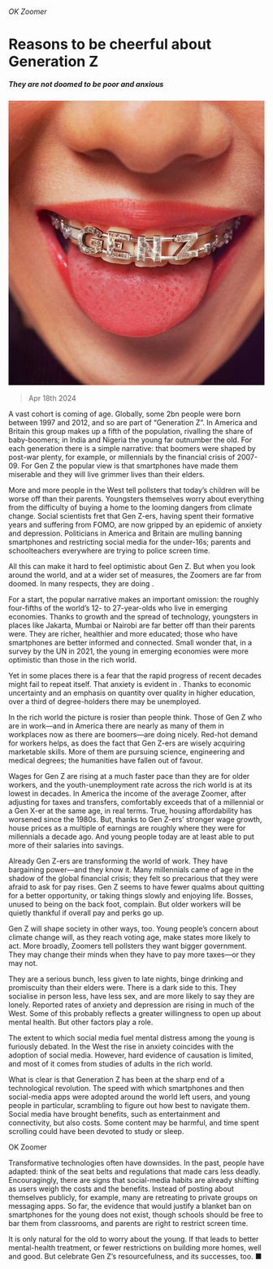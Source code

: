 ###### OK Zoomer

# Reasons to be cheerful about Generation Z 

##### They are not doomed to be poor and anxious 

![image](images/20240420_LDD001_FH.jpg) 

> Apr 18th 2024 

A vast cohort is coming of age. Globally, some 2bn people were born between 1997 and 2012, and so are part of “Generation Z”. In America and Britain this group makes up a fifth of the population, rivalling the share of baby-boomers; in India and Nigeria the young far outnumber the old. For each generation there is a simple narrative: that boomers were shaped by post-war plenty, for example, or millennials by the financial crisis of 2007-09. For Gen Z the popular view is that smartphones have made them miserable and they will live grimmer lives than their elders. 

More and more people in the West tell pollsters that today’s children will be worse off than their parents. Youngsters themselves worry about everything from the difficulty of buying a home to the looming dangers from climate change. Social scientists fret that Gen Z-ers, having spent their formative years  and suffering from FOMO, are now gripped by an epidemic of anxiety and depression. Politicians in America and Britain are mulling banning smartphones and restricting social media for the under-16s; parents and schoolteachers everywhere are trying to police screen time. 

All this can make it hard to feel optimistic about Gen Z. But when you look around the world, and at a wider set of measures, the Zoomers are far from doomed. In many respects, they are doing . 

For a start, the popular narrative makes an important omission: the roughly four-fifths of the world’s 12- to 27-year-olds who live in emerging economies. Thanks to growth and the spread of technology, youngsters in places like Jakarta, Mumbai or Nairobi are far better off than their parents were. They are richer, healthier and more educated; those who have smartphones are better informed and connected. Small wonder that, in a survey by the UN in 2021, the young in emerging economies were more optimistic than those in the rich world.

Yet in some places there is a fear that the rapid progress of recent decades might fail to repeat itself. That anxiety is evident in . Thanks to economic uncertainty and an emphasis on quantity over quality in higher education, over a third of degree-holders there may be unemployed. 

In the rich world the picture is rosier than people think. Those of Gen Z who are in work—and in America there are nearly as many of them in workplaces now as there are boomers—are doing nicely. Red-hot demand for workers helps, as does the fact that Gen Z-ers are wisely acquiring marketable skills. More of them are pursuing science, engineering and medical degrees; the humanities have fallen out of favour.

Wages for Gen Z are rising at a much faster pace than they are for older workers, and the youth-unemployment rate across the rich world is at its lowest in decades. In America the income of the average Zoomer, after adjusting for taxes and transfers, comfortably exceeds that of a millennial or a Gen X-er at the same age, in real terms. True, housing affordability has worsened since the 1980s. But, thanks to Gen Z-ers’ stronger wage growth, house prices as a multiple of earnings are roughly where they were for millennials a decade ago. And young people today are at least able to put more of their salaries into savings.

Already Gen Z-ers are transforming the world of work. They have bargaining power—and they know it. Many millennials came of age in the shadow of the global financial crisis; they felt so precarious that they were afraid to ask for pay rises. Gen Z seems to have fewer qualms about quitting for a better opportunity, or taking things slowly and enjoying life. Bosses, unused to being on the back foot, complain. But older workers will be quietly thankful if overall pay and perks go up. 

Gen Z will shape society in other ways, too. Young people’s concern about climate change will, as they reach voting age, make states more likely to act. More broadly, Zoomers tell pollsters they want bigger government. They may change their minds when they have to pay more taxes—or they may not. 

They are a serious bunch, less given to late nights, binge drinking and promiscuity than their elders were. There is a dark side to this. They socialise in person less, have less sex, and are more likely to say they are lonely. Reported rates of anxiety and depression are rising in much of the West. Some of this probably reflects a greater willingness to open up about mental health. But other factors play a role. 

The extent to which social media fuel mental distress among the young is furiously debated. In the West the rise in anxiety coincides with the adoption of social media. However, hard evidence of causation is limited, and most of it comes from studies of adults in the rich world.

What is clear is that Generation Z has been at the sharp end of a technological revolution. The speed with which smartphones and then social-media apps were adopted around the world left users, and young people in particular, scrambling to figure out how best to navigate them. Social media have brought benefits, such as entertainment and connectivity, but also costs. Some content may be harmful, and time spent scrolling could have been devoted to study or sleep.

OK Zoomer

Transformative technologies often have downsides. In the past, people have adapted: think of the seat belts and regulations that made cars less deadly. Encouragingly, there are signs that social-media habits are already shifting as users weigh the costs and the benefits. Instead of posting about themselves publicly, for example, many are retreating to private groups on messaging apps. So far, the evidence that would justify a blanket ban on smartphones for the young does not exist, though schools should be free to bar them from classrooms, and parents are right to restrict screen time. 

It is only natural for the old to worry about the young. If that leads to better mental-health treatment, or fewer restrictions on building more homes, well and good. But celebrate Gen Z’s resourcefulness, and its successes, too. ■


